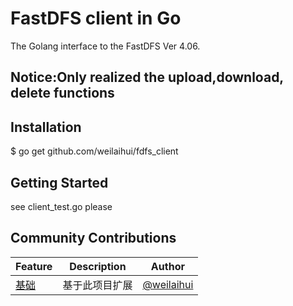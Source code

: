 # FastDFS client in Go
The Golang interface to the FastDFS Ver 4.06.

## Notice:Only realized the upload,download, delete functions

## Installation
$ go get github.com/weilaihui/fdfs_client

## Getting Started
see client_test.go please 

## Community Contributions

Feature     |   Description     |   Author
----------  |   ------------        |   --------
[基础](https://github.com/weilaihui/fdfs_client)    |   基于此项目扩展    |   [@weilaihui](https://github.com/weilaihui)

